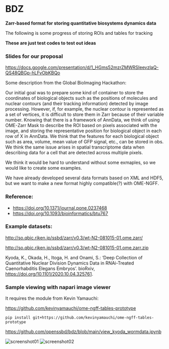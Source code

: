 # BDZ
**Zarr-based format for storing quantitative biosystems dynamics data**

The following is some progress of storing ROIs and tables for tracking

**These are just test codes to test out ideas**

### Slides for our proposal
https://docs.google.com/presentation/d/1_HGms52mzrZMWRSIeevzlaQ-QS48QBGp-hLFvObKBQo

Some description from the Global BioImaging Hackathon:

Our initial goal was to prepare some kind of container to store the coordinates of biological objects such as the positions of molecules and nuclear contours (and their tracking information) detected by image processing.
However, if, for example, the nuclear contour is represented as a set of vertices, it is difficult to store them in Zarr because of their variable number.
Knowing that there is a framework of AnnData, we think of using OME-Zarr Mask to describe the ROI based on pixels associated with the image, and storing the representative position for biological object in each row of X in AnnData. We think that the features for each biological object such as area, volume, mean value of GFP signal, etc., can be stored in obs.
We think the same issue arises in spatial transcriptome data when describing data for a cell that are detected across multiple pixels.

We think it would be hard to understand without some exmaples, so we would like to create some examples.

We have already developed several data formats based on XML and HDF5, but we want to make a new format highly compatible(?) with OME-NGFF.

### Reference:
- https://doi.org/10.1371/journal.pone.0237468
- https://doi.org/10.1093/bioinformatics/btu767

### Example datasets:

http://so.qbic.riken.jp/ssbd/zarr/v0.3/wt-N2-081015-01.ome.zarr/

http://so.qbic.riken.jp/ssbd/zarr/v0.3/wt-N2-081015-01.ome.zarr.zip

Kyoda, K., Okada, H., Itoga, H. and Onami, S.: ‘Deep Collection of Quantitative Nuclear Division Dynamics Data in RNAi-Treated Caenorhabditis Elegans Embryos’. bioRxiv, https://doi.org/10.1101/2020.10.04.325761.

### Sample viewing with napari image viewer

It requires the module from Kevin Yamauchi:

https://github.com/kevinyamauchi/ome-ngff-tables-prototype
```
pip install git+https://github.com/kevinyamauchi/ome-ngff-tables-prototype
```

https://github.com/openssbd/bdz/blob/main/view_kyoda_wormdata.ipynb

![screenshot01](https://user-images.githubusercontent.com/17229969/162355694-a37fa183-3407-4e37-a855-5cbac19c85b7.png)
![screenshot02](https://user-images.githubusercontent.com/17229969/162355708-9380052a-3f8d-470e-ba5c-1113f4710b48.png)
